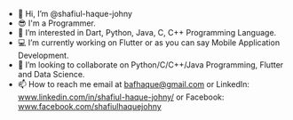- 👋 Hi, I’m @shafiul-haque-johny
- 😎 I'm a Programmer.
- 👀 I’m interested in Dart, Python, Java, C, C++ Programming Language.
- 💻 I’m currently working on Flutter or as you can say Mobile Application Development.
- 💞️ I’m looking to collaborate on Python/C/C++/Java Programming, Flutter and Data Science.
- 📫 How to reach me email at bafhaque@gmail.com or LinkedIn: www.linkedin.com/in/shafiul-haque-johny/ or Facebook: www.facebook.com/shafiulhaquejohny

<!---
shafiul-haque-johny/shafiul-haque-johny is a ✨ special ✨ repository because its `README.md` (this file) appears on your GitHub profile.
You can click the Preview link to take a look at your changes.
--->
